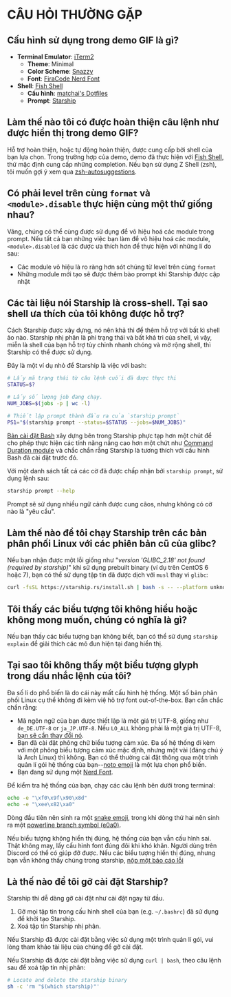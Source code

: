 # CÂU HỎI THƯỜNG GẶP

## Cấu hình sử dụng trong demo GIF là gì?

- **Terminal Emulator**: [iTerm2](https://iterm2.com/)
  - **Theme**: Minimal
  - **Color Scheme**: [Snazzy](https://github.com/sindresorhus/iterm2-snazzy)
  - **Font**: [FiraCode Nerd Font](https://www.nerdfonts.com/font-downloads)
- **Shell**: [Fish Shell](https://fishshell.com/)
  - **Cấu hình**: [matchai's Dotfiles](https://github.com/matchai/dotfiles/blob/b6c6a701d0af8d145a8370288c00bb9f0648b5c2/.config/fish/config.fish)
  - **Prompt**: [Starship](https://starship.rs/)

## Làm thế nào tôi có được hoàn thiện câu lệnh như được hiển thị trong demo GIF?

Hỗ trợ hoàn thiện, hoặc tự động hoàn thiện, được cung cấp bởi shell của bạn lựa chọn. Trong trường hợp của demo, demo đã thực hiện với [Fish Shell](https://fishshell.com/), thứ mặc định cung cấp những completion. Nếu bạn sử dụng Z Shell (zsh), tôi muốn gợi ý xem qua [zsh-autosuggestions](https://github.com/zsh-users/zsh-autosuggestions).

## Có phải level trên cùng `format` và `<module>.disable` thực hiện cùng một thứ giống nhau?

Vâng, chúng có thể cùng được sử dụng để vô hiệu hoá các module trong prompt. Nếu tất cả bạn những việc bạn làm để vô hiệu hoá các module, `<module>.disabled` là các được ưa thích hơn để thực hiện với những lí do sau:

- Các module vô hiệu là ro ràng hơn sót chúng từ level trên cùng `format`
- Những module mới tạo sẽ được thêm bào prompt khi Starship được cập nhật

## Các tài liệu nói Starship là cross-shell. Tại sao shell ưa thích của tôi không được hỗ trợ?

Cách Starship được xây dựng, nó nên khả thi để thêm hỗ trợ với bất kì shell ảo nào. Starship nhị phân là phi trạng thái và bất khả tri của shell, vì vậy, miễn là shell của bạn hỗ trợ tùy chỉnh nhanh chóng và mở rộng shell, thì Starship có thể được sử dụng.

Đây là một ví dụ nhỏ để Starship là việc với bash:

```sh
# Lấy mã trạng thái từ câu lệnh cuối đã được thực thi
STATUS=$?

# Lấy số lượng job đang chạy.
NUM_JOBS=$(jobs -p | wc -l)

# Thiết lập prompt thành đầu ra của `starship prompt`
PS1="$(starship prompt --status=$STATUS --jobs=$NUM_JOBS)"
```

[Bản cài đặt Bash](https://github.com/starship/starship/blob/master/src/init/starship.bash) xây dựng bên trong Starship phực tạp hơn một chút để cho phép thực hiện các tính năng nâng cao hơn một chứt như [Command Duration module](https://starship.rs/config/#command-duration) và chắc chắn rằng Starship là tương thích với cấu hình Bash đã cài đặt trước đó.

Với một danh sách tất cả các cờ đã được chấp nhận bởi `starship prompt`, sử dụng lệnh sau:

```sh
starship prompt --help
```

Prompt sẽ sử dụng nhiều ngữ cảnh được cung câos, nhưng không có cờ nào là "yêu cầu".

## Làm thế nào để tôi chạy Starship trên các bản phân phối Linux với các phiên bản cũ của glibc?

Nếu bạn nhận được một lỗi giống như "_version 'GLIBC_2.18' not found (required by starship)_" khi sử dụng prebuilt binary (ví dụ trên CentOS 6 hoặc 7), bạn có thể sử dụng tập tin đã được dịch với `musl` thay vì `glibc`:

```sh
curl -fsSL https://starship.rs/install.sh | bash -s -- --platform unknown-linux-musl
```

## Tôi thấy các biểu tượng tôi không hiểu hoặc không mong muốn, chúng có nghĩa là gì?

Nếu bạn thấy các biểu tượng bạn không biết, bạn có thể sử dụng `starship explain` để giải thích các mô đun hiện tại đang hiển thị.

## Tại sao tôi không thấy một biểu tượng glyph trong dấu nhắc lệnh của tôi?

Đa số lí do phổ biến là do cái này mất cấu hình hệ thống. Một số bản phân phối Linux cụ thể không đi kèm việ hõ trợ font out-of-the-box. Bạn cần chắc chắn rằng:

- Mã ngôn ngữ của bạn được thiết lập là một giá trị UTF-8, giống như `de_DE.UTF-8` or `ja_JP.UTF-8`. Nếu `LO_ALL` không phải là một giá trị UTF-8, [ bạn sẽ cần thay đổi nó](https://www.tecmint.com/set-system-locales-in-linux/).
- Bạn đã cài đặt phông chữ biểu tượng cảm xúc. Đa số hệ thống đi kèm với một phông biểu tượng cảm xúc mặc định, nhưng một vài (đáng chú ý là Arch Linux) thì không. Bạn có thể thường cài đặt thông qua một trình quản lí gói hệ thống của bạn--[noto emoji](https://www.google.com/get/noto/help/emoji/) là một lựa chọn phổ biến.
- Bạn đang sử dụng một [Nerd Font](https://www.nerdfonts.com/).

Để kiểm tra hệ thống của bạn, chạy các câu lệnh bên dưới trong terminal:

```sh
echo -e "\xf0\x9f\x90\x8d"
echo -e "\xee\x82\xa0"
```

Dòng đầu tiên nên sinh ra một [snake emoji](https://emojipedia.org/snake/), trong khi dòng thứ hai nên sinh ra một [powerline branch symbol (e0a0)](https://github.com/ryanoasis/powerline-extra-symbols#glyphs).

Nếu biểu tượng không hiển thị đúng, hệ thống của bạn vẫn cấu hình sai. Thật không may, lấy cấu hình font đúng đôi khi khó khăn. Người dùng trên Discord có thể có giúp đỡ được. Nếu các biểu tượng hiển thị đúng, nhưng bạn vẫn không thấy chúng trong starship, [nộp một báo cáo lỗi](https://github.com/starship/starship/issues/new/choose)

## Là thế nào để tôi gỡ cài đặt Starship?

Starship thì dễ dàng gỡ cài đặt như cài đặt ngay từ đầu.

1. Gỡ mọi tập tin trong cấu hình shell của bạn (e.g. `~/.bashrc`) đã sử dụng để khởi tạo Starship.
1. Xoá tập tin Starship nhị phân.

Nếu Starship đã được cài đặt bằng việc sử dụng một trình quản lí gói, vui lòng tham khảo tài liệu của chúng để gỡ cài đặt.

Nếu Starship đã được cài đặt bằng việc sử dụng `curl | bash`, theo câu lệnh sau để xoá tập tin nhị phân:

```sh
# Locate and delete the starship binary
sh -c 'rm "$(which starship)"'
```
